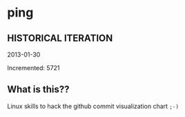 # ping

## HISTORICAL ITERATION
2013-01-30

Incremented: 5721

## What is this?? 
Linux skills to hack the github commit visualization chart `;-)`
